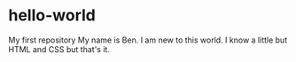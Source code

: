 # hello-world
My first repository
My name is Ben. I am new to this world. I know a little but HTML and CSS but that's it.
